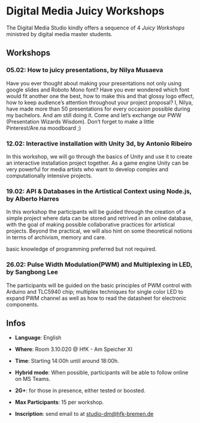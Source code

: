 # Digital Media Juicy Workshops

The Digital Media Studio kindly offers a sequence of 4 *Juicy Workshops* ministred by digital media master students.

## Workshops

### 05.02: How to juicy presentations, by Nilya Musaeva

Have you ever thought about making your presentations not only using google slides and Roboto Mono font? Have you ever wondered which font would fit another one the best, how to make this and that glossy logo effect, how to keep audience’s attention throughout your project proposal? I, Nilya, have made more than 50 presentations for every occasion possible during my bachelors. And am still doing it. Come and let’s exchange our PWW (Presentation Wizards Wisdom). Don’t forget to make a little Pinterest/Are.na moodboard ;)

### 12.02: Interactive installation with Unity 3d, by Antonio Ribeiro

In this workshop, we will go through the basics of Unity and use it to create an interactive installation project together. As a game engine Unity can be very powerful for media artists who want to develop complex and computationally intensive projects.

### 19.02: API & Databases in the Artistical Context using Node.js, by Alberto Harres

In this workshop the participants will be guided through the creation of a simple project where data can be stored and retrived in an online database, with the goal of making possible collaborative practices for artistical projects. Beyond the practical, we will also hint on some theoretical notions in terms of archivism, memory and care.

basic knowledge of programming preferred but not required.  

### 26.02: Pulse Width Modulation(PWM) and Multiplexing in LED, by Sangbong Lee

The participants will be guided on the basic principles of PWM control with Arduino and TLC5940 chip; multiplex techniques for single color LED to expand PWM channel as well as how to read the datasheet for electronic components.

## Infos

- __Language__: English

- __Where__: Room 3.10.020 @ HfK - Am Speicher XI

- __Time__: Starting 14:00h until around 18:00h.

- __Hybrid mode__: When possible, participants will be able to follow online on MS Teams.

- __2G+__: for those in presence, either tested or boosted.

- __Max Participants__: 15 per workshop.

- __Inscription__: send email to at [studio-dm@hfk-bremen.de](studio-dm@hfk-bremen.de)
